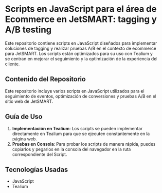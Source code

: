 # Scripts en JavaScript para el área de Ecommerce en JetSMART: tagging y A/B testing

Este repositorio contiene scripts en JavaScript diseñados para implementar soluciones de tagging y realizar pruebas A/B en el contexto de ecommerce para JetSMART. Los scripts están optimizados para su uso con Tealium y se centran en mejorar el seguimiento y la optimización de la experiencia del cliente.

## Contenido del Repositorio

Este repositorio incluye varios scripts en JavaScript utilizados para el seguimiento de eventos, optimización de conversiones y pruebas A/B en el sitio web de JetSMART.

## Guía de Uso

1. **Implementación en Tealium**: Los scripts se pueden implementar directamente en Tealium para que se ejecuten constantemente en la página web.
2. **Pruebas en Consola**: Para probar los scripts de manera rápida, puedes copiarlos y pegarlos en la consola del navegador en la ruta correspondiente del Script.

## Tecnologías Usadas

- JavaScript
- Tealium
